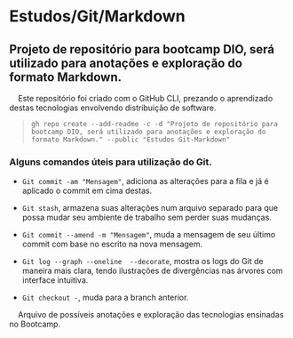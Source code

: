# Estudos/Git/Markdown

## Projeto de repositório para bootcamp DIO, será utilizado para anotações e exploração do formato Markdown.

&nbsp;&nbsp;&nbsp;&nbsp;Este repositório foi criado com o GitHub CLI, prezando o aprendizado destas tecnologias envolvendo distribuição de software.

> `gh repo create --add-readme -c -d "Projeto de repositório para bootcamp DIO, será utilizado para anotações e exploração do formato Markdown." --public "Estudos Git-Markdown"`

### Alguns comandos úteis para utilização do Git.

- `Git commit -am "Mensagem"`, adiciona as alterações para a fila e já é aplicado o commit em cima destas.

- `Git stash`, armazena suas alterações num arquivo separado para que possa mudar seu ambiente de trabalho sem perder suas mudanças.

- `Git commit --amend -m "Mensagem"`, muda a mensagem de seu último commit com base no escrito na nova mensagem.

- `Git log --graph --oneline  --decorate`, mostra os logs do Git de maneira mais clara, tendo ilustrações de divergências nas árvores com interface intuitiva.

- `Git checkout -`, muda para a branch anterior.

&nbsp;&nbsp;&nbsp;&nbsp;Arquivo de possíveis anotações e exploração das tecnologias ensinadas no Bootcamp.
